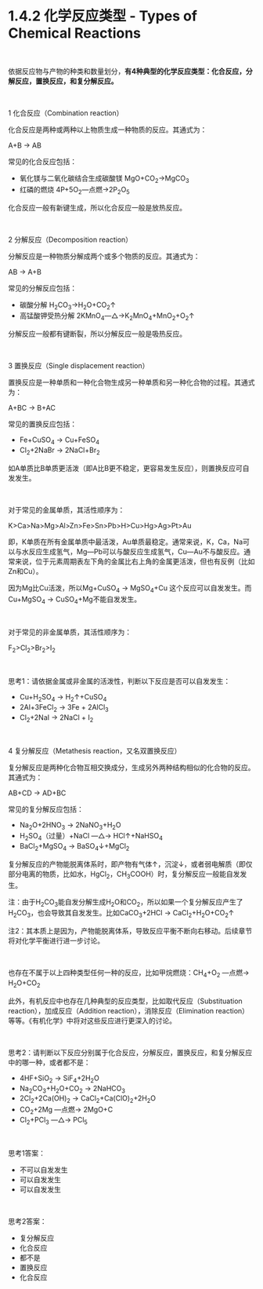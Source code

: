 # 1.4.2 化学反应类型 - Types of Chemical Reactions

<br>

依据反应物与产物的种类和数量划分，**有4种典型的化学反应类型：化合反应，分解反应，置换反应，和复分解反应。**

<br>

1 化合反应（Combination reaction）

化合反应是两种或两种以上物质生成一种物质的反应。其通式为：

A+B → AB

常见的化合反应包括：

- 氧化镁与二氧化碳结合生成碳酸镁 MgO+CO<sub>2</sub>→MgCO<sub>3</sub>
- 红磷的燃烧 4P+5O<sub>2</sub>—点燃→2P<sub>2</sub>O<sub>5</sub>

化合反应一般有新键生成，所以化合反应一般是放热反应。

<br>

2 分解反应（Decomposition reaction）

分解反应是一种物质分解成两个或多个物质的反应。其通式为：

AB → A+B 

常见的分解反应包括：

- 碳酸分解 H<sub>2</sub>CO<sub>3</sub>→H<sub>2</sub>O+CO<sub>2</sub>↑
- 高锰酸钾受热分解 2KMnO<sub>4</sub>—△→K<sub>2</sub>MnO<sub>4</sub>+MnO<sub>2</sub>+O<sub>2</sub>↑

分解反应一般都有键断裂，所以分解反应一般是吸热反应。

<br>

3 置换反应（Single displacement reaction）

置换反应是一种单质和一种化合物生成另一种单质和另一种化合物的过程。其通式为：

A+BC → B+AC

常见的置换反应包括：

- Fe+CuSO<sub>4</sub> → Cu+FeSO<sub>4</sub>
- Cl<sub>2</sub>+2NaBr → 2NaCl+Br<sub>2</sub>

如A单质比B单质更活泼（即A比B更不稳定，更容易发生反应），则置换反应可自发发生。

<br>

对于常见的金属单质，其活性顺序为：

K>Ca>Na>Mg>Al>Zn>Fe>Sn>Pb>H>Cu>Hg>Ag>Pt>Au 

即，K单质在所有金属单质中最活泼，Au单质最稳定。通常来说，K，Ca，Na可以与水反应生成氢气，Mg—Pb可以与酸反应生成氢气，Cu—Au不与酸反应。通常来说，位于元素周期表左下角的金属比右上角的金属更活泼，但也有反例（比如Zn和Cu）。

因为Mg比Cu活泼，所以Mg+CuSO<sub>4</sub> → MgSO<sub>4</sub>+Cu 这个反应可以自发发生。而Cu+MgSO<sub>4</sub> → CuSO<sub>4</sub>+Mg不能自发发生。

<br>

对于常见的非金属单质，其活性顺序为：

F<sub>2</sub>>Cl<sub>2</sub>>Br<sub>2</sub>>I<sub>2</sub>

<br>

思考1：请依据金属或非金属的活泼性，判断以下反应是否可以自发发生：

- Cu+H<sub>2</sub>SO<sub>4</sub> →  H<sub>2</sub>↑+CuSO<sub>4</sub>
- 2Al+3FeCl<sub>2</sub> → 3Fe + 2AlCl<sub>3</sub>
- Cl<sub>2</sub>+2NaI → 2NaCl + I<sub>2</sub>

<br>

4 复分解反应（Metathesis reaction，又名双置换反应）

复分解反应是两种化合物互相交换成分，生成另外两种结构相似的化合物的反应。其通式为：

AB+CD → AD+BC

常见的复分解反应包括：

- Na<sub>2</sub>O+2HNO<sub>3</sub> → 2NaNO<sub>3</sub>+H<sub>2</sub>O
- H<sub>2</sub>SO<sub>4</sub>（过量）+NaCl —△→ HCl↑+NaHSO<sub>4</sub>
- BaCl<sub>2</sub>+MgSO<sub>4</sub> → BaSO<sub>4</sub>↓+MgCl<sub>2</sub>

复分解反应的产物能脱离体系时，即产物有气体↑，沉淀↓，或者弱电解质（即仅部分电离的物质，比如水，HgCl<sub>2</sub>，CH<sub>3</sub>COOH）时，复分解反应一般能自发发生。

注：由于H<sub>2</sub>CO<sub>3</sub>能自发分解生成H<sub>2</sub>O和CO<sub>2</sub>，所以如果一个复分解反应产生了H<sub>2</sub>CO<sub>3</sub>，也会导致其自发发生。比如CaCO<sub>3</sub>+2HCl → CaCl<sub>2</sub>+H<sub>2</sub>O+CO<sub>2</sub>↑

注2：其本质上是因为，产物能脱离体系，导致反应平衡不断向右移动。后续章节将对化学平衡进行进一步讨论。

<br>

也存在不属于以上四种类型任何一种的反应，比如甲烷燃烧：CH<sub>4</sub>+O<sub>2</sub> —点燃→ H<sub>2</sub>O+CO<sub>2</sub>

此外，有机反应中也存在几种典型的反应类型，比如取代反应（Substituation reaction），加成反应（Addition reaction），消除反应（Elimination reaction）等等。《有机化学》中将对这些反应进行更深入的讨论。

<br>

思考2：请判断以下反应分别属于化合反应，分解反应，置换反应，和复分解反应中的哪一种，或者都不是：

- 4HF+SiO<sub>2</sub> → SiF<sub>4</sub>+2H<sub>2</sub>O
- Na<sub>2</sub>CO<sub>3</sub>+H<sub>2</sub>O+CO<sub>2</sub> → 2NaHCO<sub>3</sub>
- 2Cl<sub>2</sub>+2Ca(OH)<sub>2</sub> → CaCl<sub>2</sub>+Ca(ClO)<sub>2</sub>+2H<sub>2</sub>O
- CO<sub>2</sub>+2Mg —点燃→ 2MgO+C
- Cl<sub>2</sub>+PCl<sub>3</sub> —△→ PCl<sub>5</sub>

<br>

思考1答案：

- 不可以自发发生
- 可以自发发生
- 可以自发发生

<br>

思考2答案：

- 复分解反应
- 化合反应
- 都不是
- 置换反应
- 化合反应